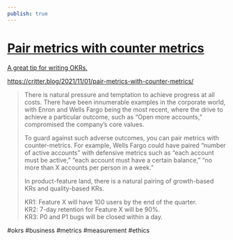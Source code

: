 ```yaml
---
publish: true
---
```


<div class="rich-link-card-container"><a class="rich-link-card" href="https://critter.blog/2021/11/01/pair-metrics-with-counter-metrics/" target="_blank">
	<div class="rich-link-image-container">
		<div class="rich-link-image" style="background-image: url('https://mikecrittendenhome.files.wordpress.com/2021/10/christophe-hautier-902vnyeows4-unsplash.jpeg?w=1200')">
	</div>
	</div>
	<div class="rich-link-card-text">
		<h1 class="rich-link-card-title">Pair metrics with counter metrics</h1>
		<p class="rich-link-card-description">
		A great tip for writing OKRs.
		</p>
		<p class="rich-link-href">
		https://critter.blog/2021/11/01/pair-metrics-with-counter-metrics/
		</p>
	</div>
</a></div>

> There is natural pressure and temptation to achieve progress at all costs. There have been innumerable examples in the corporate world, with Enron and Wells Fargo being the most recent, where the drive to achieve a particular outcome, such as “Open more accounts,” compromised the company’s core values.
>
> To guard against such adverse outcomes, you can pair metrics with counter-metrics. For example, Wells Fargo could have paired “number of active accounts” with defensive metrics such as “each account must be active,” “each account must have a certain balance,” “no more than X accounts per person in a week.”
> 
> In product-feature land, there is a natural pairing of growth-based KRs and quality-based KRs.
>
> KR1: Feature X will have 100 users by the end of the quarter.  
> KR2: 7-day retention for Feature X will be 90%.  
> KR3: P0 and P1 bugs will be closed within a day.

#okrs #business #metrics #measurement #ethics